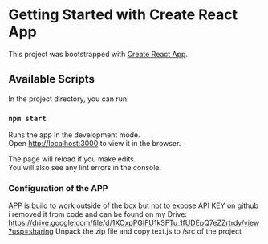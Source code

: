 # Getting Started with Create React App

This project was bootstrapped with [Create React App](https://github.com/facebook/create-react-app).

## Available Scripts

In the project directory, you can run:

### `npm start`

Runs the app in the development mode.\
Open [http://localhost:3000](http://localhost:3000) to view it in the browser.

The page will reload if you make edits.\
You will also see any lint errors in the console.

### Configuration of the APP

APP is build to work outside of the box but not to expose API KEY on github i removed it from code and can be found on my Drive:
https://drive.google.com/file/d/1XOxpPGIFU1kSFTu_1fUDEpQ7eZZrtrdv/view?usp=sharing
Unpack the zip file and copy text.js to /src of the project
